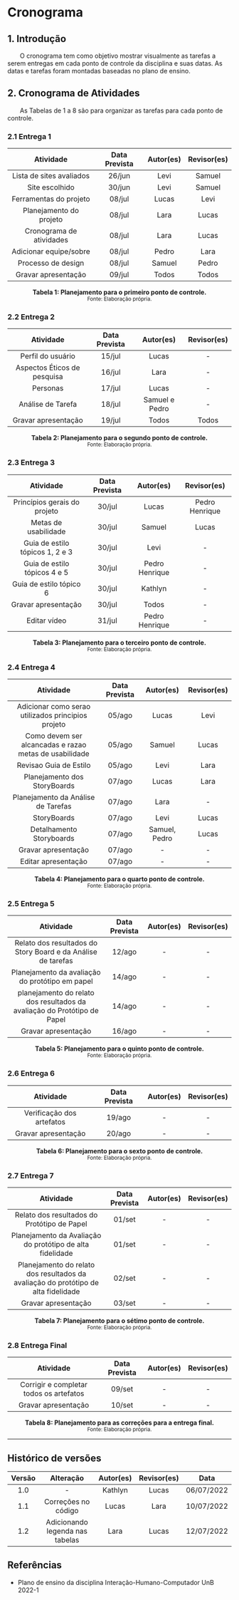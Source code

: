 # Cronograma

## 1. Introdução

&emsp;&emsp;O cronograma tem como objetivo mostrar visualmente as tarefas a serem entregas em cada ponto de controle da disciplina e suas datas. As datas e tarefas foram montadas baseadas no  plano de ensino.

## 2. Cronograma de Atividades

&emsp;&emsp;As Tabelas de 1 a 8 são para organizar as tarefas para cada ponto de controle.

### 2.1 Entrega 1

|           Atividade          |    Data  Prevista  |  Autor(es) | Revisor(es) |
|:----------------------------:|:----------:| :--------: | :---------: |
| Lista de sites avaliados     |        26/jun    | Levi | Samuel |
|        Site escolhido        |   30/jun     | Levi | Samuel |
|    Ferramentas do projeto    |   08/jul  | Lucas | Levi |
|     Planejamento do projeto  |    08/jul| Lara | Lucas |
|     Cronograma de atividades |    08/jul| Lara | Lucas |
|    Adicionar equipe/sobre    |    08/jul| Pedro | Lara |
|         Processo de design   |  08/jul| Samuel | Pedro |
|      Gravar apresentação     |  09/jul| Todos | Todos |

<figcaption align='center'>
    <b>Tabela 1: Planejamento para o primeiro ponto de controle.</b>
    <br><small>Fonte: Elaboração própria.</small>
</figcaption>

### 2.2 Entrega 2

|           Atividade          |    Data  Prevista  | Autor(es) | Revisor(es) |
|:----------------------------:|:----------:| :-------: | :---------: |
| Perfil do usuário    |        15/jul    | Lucas | - |
|        Aspectos Éticos de pesquisa       |   16/jul     | Lara | - |
|    Personas    |   17/jul  | Lucas | - |
|     Análise de Tarefa  |    18/jul| Samuel e Pedro | - |
|      Gravar apresentação     |  19/jul| Todos | Todos |

<figcaption align='center'>
    <b>Tabela 2: Planejamento para o segundo ponto de controle.</b>
    <br><small>Fonte: Elaboração própria.</small>
</figcaption>

### 2.3 Entrega 3

|           Atividade          |    Data Prevista    | Autor(es) | Revisor(es) |
|:----------------------------:|:----------:| :-------: | :---------: |
| Princípios gerais do projeto    |        30/jul    | Lucas | Pedro Henrique |
|        Metas de usabilidade       |   30/jul     | Samuel | Lucas |
|    Guia de estilo tópicos 1, 2  e  3  |   30/jul  | Levi | - |
|    Guia de estilo tópicos 4 e 5  |   30/jul  | Pedro Henrique | - |
|    Guia de estilo tópico 6  |   30/jul  | Kathlyn | - |
|      Gravar apresentação     |  30/jul| Todos | - |
|      Editar vídeo     |  31/jul| Pedro Henrique | - |

<figcaption align='center'>
    <b>Tabela 3: Planejamento para o terceiro ponto de controle.</b>
    <br><small>Fonte: Elaboração própria.</small>
</figcaption>

### 2.4 Entrega 4

|           Atividade          |    Data Prevista   | Autor(es) | Revisor(es) |
|:----------------------------:|:----------:|  :-------: | :---------: |
| Adicionar como serao utilizados principios projeto    |        05/ago    | Lucas | Levi |
| Como devem ser alcancadas e razao metas de usabilidade    |        05/ago    | Samuel | Lucas |
| Revisao Guia de Estilo    |        05/ago    | Levi | Lara |
| Planejamento dos StoryBoards    |        07/ago    | Lucas | Lara |
| Planejamento da Análise de Tarefas    |        07/ago    | Lara | - |
| StoryBoards    |        07/ago    | Levi | Lucas |
| Detalhamento Storyboards    |        07/ago    | Samuel, Pedro | Lucas |
|      Gravar apresentação     |  07/ago |- | - |
|      Editar apresentação     |  07/ago |- | - |

<figcaption align='center'>
    <b>Tabela 4: Planejamento para o quarto ponto de controle.</b>
    <br><small>Fonte: Elaboração própria.</small>
</figcaption>

### 2.5 Entrega 5

|           Atividade          |    Data Prevista   | Autor(es) | Revisor(es) |
|:----------------------------:|:----------:|  :-------: | :---------: |
| Relato dos resultados do Story Board e da Análise de tarefas    |        12/ago    |- | - |
|    Planejamento da avaliação do protótipo em papel    |   14/ago  |- | - |
|     planejamento do relato dos resultados da avaliação do Protótipo de Papel  |    14/ago|- | - |
|      Gravar apresentação     |  16/ago|- | - |

<figcaption align='center'>
    <b>Tabela 5: Planejamento para o quinto ponto de controle.</b>
    <br><small>Fonte: Elaboração própria.</small>
</figcaption>

### 2.6 Entrega 6

|           Atividade          |    Data Prevista   | Autor(es) | Revisor(es) |
|:----------------------------:|:----------:|  :-------: | :---------: |
| Verificação dos artefatos     |        19/ago    |- | - |
|      Gravar apresentação     |  20/ago |- | - |

<figcaption align='center'>
    <b>Tabela 6: Planejamento para o sexto ponto de controle.</b>
    <br><small>Fonte: Elaboração própria.</small>
</figcaption>

### 2.7 Entrega 7

|           Atividade          |    Data Prevista   | Autor(es) | Revisor(es) |
|:----------------------------:|:----------:|  :-------: | :---------: |
|  Relato dos resultados do Protótipo de Papel     |        01/set    | - | - |
|      Planejamento da Avaliação do protótipo de alta fidelidade       |   01/set     | - | - |
|     Planejamento do relato dos resultados da avaliação do protótipo de alta fidelidade   |   02/set  | - | - |
|     Gravar apresentação  |    03/set| - | - |

<figcaption align='center'>
    <b>Tabela 7: Planejamento para o sétimo ponto de controle.</b>
    <br><small>Fonte: Elaboração própria.</small>
</figcaption>

### 2.8 Entrega Final

|           Atividade          |    Data Prevista   | Autor(es) | Revisor(es) |
|:----------------------------:|:----------:|  :-------: | :---------: |
| Corrigir e completar todos os artefatos     |        09/set    | - | - |
|      Gravar apresentação     |  10/set| - | - |

<figcaption align='center'>
    <b>Tabela 8: Planejamento para as correções para a entrega final.</b>
    <br><small>Fonte: Elaboração própria.</small>
</figcaption>

---

## Histórico de versões

| Versão |                Alteração               | Autor(es) |         Revisor(es)        |  Data |
|:------:|:--------------------------------------:|:-----------:|:----------------------:|:-----:|
|   1.0  |                    -                   |    Kathlyn    | Lucas | 06/07/2022 |
|   1.1  |   Correções no código                  |    Lucas    | Lara  | 10/07/2022 |
|   1.2  |   Adicionando legenda nas tabelas      | Lara | Lucas | 12/07/2022 |

## Referências

- Plano de ensino da disciplina Interação-Humano-Computador UnB 2022-1